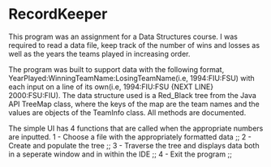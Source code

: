 # RecordKeeper

This program was an assignment for a Data Structures course. I was required to read a data file, keep track of the number of wins and losses as well as the years the teams played in increasing order. 

The program was built to support data with the following format, YearPlayed:WinningTeamName:LosingTeamName(i.e, 1994:FIU:FSU) with each input on a line of its own(i.e, 1994:FIU:FSU {NEXT LINE} 2000:FSU:FIU). The data structure used is a Red_Black tree from the Java API TreeMap class, where the keys of the map are the team names and the values are objects of the TeamInfo class. All methods are documented.

The simple UI has 4 functions that are called when the appropriate numbers are inputted.
1 - Choose a file with the appropriately formatted data ;; 
2 - Create and populate the tree ;; 
3 - Traverse the tree and displays data both in a seperate window and in within the IDE ;; 
4 - Exit the program ;; 
